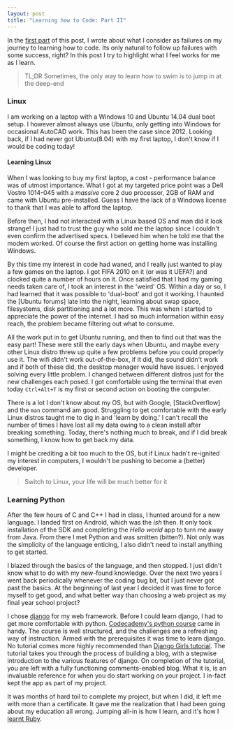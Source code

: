 ```yaml
---
layout: post
title: "Learning how to Code: Part II"
---
```


In the [first part] of this post, I wrote about what I consider as failures on my journey to learning how to code.
Its only natural to follow up failures with some success, right? In this post I try to highlight what I feel works for me as I learn.

> TL;DR Sometimes, the only way to learn how to swim is to jump in at the deep-end

### Linux
I am working on a laptop with a Windows 10 and Ubuntu 14.04 dual boot setup. I however almost always use Ubuntu, only getting into Windows for occasional AutoCAD work.
This has been the case since 2012. Looking back, if I had never got Ubuntu(8.04) with my first laptop, I don't know if I would be coding today!

#### Learning Linux
When I was looking to buy my first laptop, a cost - performance balance was of utmost importance.
What I got at my targeted price point was a Dell Vostro 1014-045 with a *massive* core 2 duo processor, 2GB of RAM and came with Ubuntu pre-installed.
Guess I have the lack of a Windows license to thank that I was able to afford the laptop.

Before then, I had not interacted with a Linux based OS and man did it look strange!
I just had to trust the guy who sold me the laptop since I couldn't even confirm the advertised specs.
I believed him when he told me that the modem worked. Of course the first action on getting home was installing Windows.

By this time my interest in code had waned, and I really just wanted to play a few games on the laptop.
I got FIFA 2010 on it (or was it UEFA?) and clocked quite a number of hours on it.
Once satisfied that I had my gaming needs taken care of, I took an interest in the 'weird' OS.
Within a day or so, I had learned that it was possible to 'dual-boot' and got it working.
I haunted the [Ubuntu forums] late into the night, learning about swap space, filesystems, disk partitioning and a lot more.
This was when I started to appreciate the power of the internet. I had so much information within easy reach, the problem became filtering out what to consume.

All the work put in to get Ubuntu running, and then to find out that was the easy part!
These were still the early days when Ubuntu, and maybe every other Linux distro threw up quite a few problems before you could properly use it.
The wifi didn't work out-of-the-box, if it did, the sound didn't work and if both of these did, the desktop manager would have issues.
I enjoyed solving every little problem. I changed between different distros just for the new challenges each posed.
I got comfortable using the terminal that even today `Ctrl+Alt+T` is my first or second action on booting the computer.

There is a lot I don't know about my OS, but with Google, [StackOverflow] and the `man` command am good.
Struggling to get comfortable with the early Linux distros taught me to dig in and 'learn by doing.'
I can't recall the number of times I have lost all my data owing to a clean install after breaking something.
Today, there's nothing much to break, and if I did break something, I know how to get back my data.

I might be crediting a bit too much to the OS, but if Linux hadn't re-ignited my interest in computers, I wouldn't be pushing to become a (better) developer.

> Switch to Linux, your life will be much better for it

### Learning Python
After the few hours of C and C++ I had in class, I hunted around for a new language.
I landed first on Android, which was the *ish* then. It only took installation of the SDK and completing the *Hello world* app to turn me away from Java.
From there I met Python and was smitten (bitten?). Not only was the simplicity of the language enticing, I also didn't need to install anything to get started.

I blazed through the basics of the language, and then stopped. I just didn't know what to do with my new-found knowledge.
Over the next two years I went back periodically whenever the coding bug bit, but I just never got past the basics.
At the beginning of last year I decided it was time to force myself to get good, and what better way than choosing a web project as my final year school project?

I chose [django] for my web framework. Before I could learn django, I had to get more comfortable with python.
[Codecademy's python course] came in handy. The course is well structured, and the challenges are a refreshing way of instruction.
Armed with the prerequisites it was time to learn django. No tutorial comes more highly recommended than [Django Girls tutorial].
The tutorial takes you through the process of building a blog, with a stepwise introduction to the various features of django.
On completion of the tutorial, you are left with a fully functioning comments-enabled blog.
What it is, is an invaluable reference for when you do start working on your project.
I in-fact kept the app as part of my project.

It was months of hard toil to complete my project, but when I did, it left me with more than a certificate.
It gave me the realization that I had been going about my education all wrong.
Jumping all-in is how I learn, and it's how I [learnt Ruby].

[first part]: {{site.url}}/2016/12/29/learning-code.html
[django]: https://www.djangoproject.com/
[Codecademy's python course]: https://www.codecademy.com/learn/python
[Django Girls tutorial]: https://tutorial.djangogirls.org/en/
[learnt Ruby]: {{site.url}}/2016/11/26/a-ruby-vacation.html
